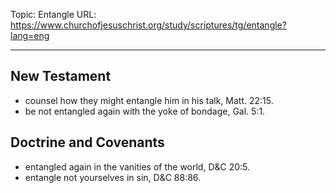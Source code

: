 Topic: Entangle
URL: https://www.churchofjesuschrist.org/study/scriptures/tg/entangle?lang=eng

---

## New Testament

- counsel how they might entangle him in his talk, Matt. 22:15.
- be not entangled again with the yoke of bondage, Gal. 5:1.

## Doctrine and Covenants

- entangled again in the vanities of the world, D&C 20:5.
- entangle not yourselves in sin, D&C 88:86.

